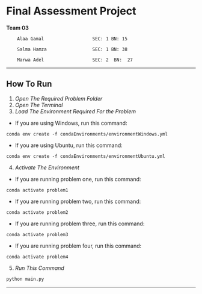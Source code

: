 # **Final Assessment Project**
**Team 03**
                    
        Alaa Gamal                  SEC: 1 BN: 15
                            
        Salma Hamza                 SEC: 1 BN: 38
        
        Marwa Adel                  SEC: 2  BN:  27

---
## How To Run

1. *Open The Required Problem Folder*
2. *Open The Terminal*
3. *Load The Environment Required For the Problem*
* If you are using Windows, run this command: 

```conda env create -f condaEnvironments/environmentWindows.yml```

* If you are using Ubuntu, run this command: 

```conda env create -f condaEnvironments/environmentUbuntu.yml```

4. *Activate The Environment*
* If you are running problem one, run this command: 

```conda activate problem1```

* If you are running problem two, run this command: 

```conda activate problem2```

* If you are running problem three, run this command: 

```conda activate problem3```

* If you are running problem four, run this command: 

```conda activate problem4```

5. *Run This Command*

```python main.py```

---